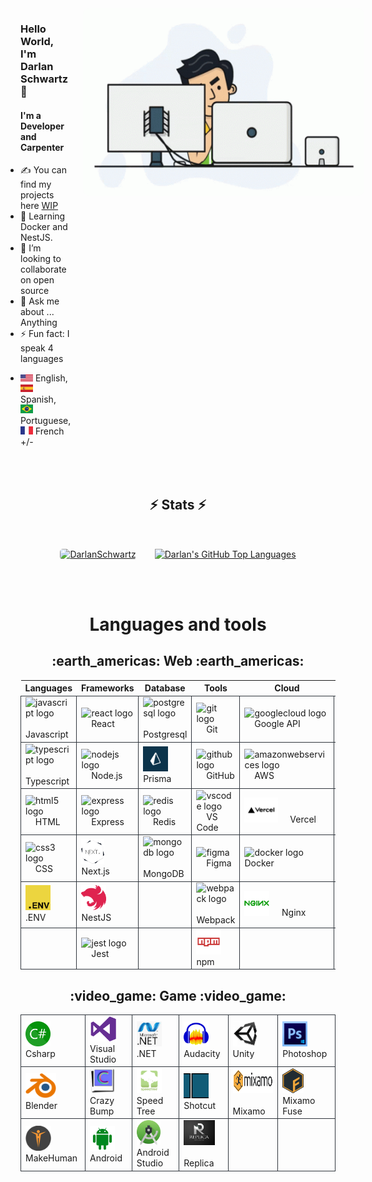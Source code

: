 <div style="display:flex;">

<div>
<h3>Hello World, I'm Darlan Schwartz 👋</h1>  
<h4>I'm a Developer and Carpenter</h4>

<ul style="margin:0;padding:0;">
<li>
 ✍ You can find my projects here <a href="https://darlanschwartz.github.io/My-Portfolio/">WIP</a>
</li>
<li>
 🌱 Learning Docker and NestJS.
</li>
<li>
👯 I’m looking to collaborate on open source
</li>
<li>
💬 Ask me about ... Anything
</li>
<li>
 ⚡ Fun fact: I speak 4 languages
</li>
<li>

<img align="left top" alt="EUA" width="20px" src="https://raw.githubusercontent.com/DarlanSchwartz/DarlanSchwartz/main/Github%20readme%20images/usa.jpg" /> English,  <img align="left top" alt="Spanish" width="20px" src="https://raw.githubusercontent.com/DarlanSchwartz/DarlanSchwartz/main/Github%20readme%20images/spanish.jpg" />  Spanish,  <img align="left top" alt="Portuguese" width="20px" src="https://raw.githubusercontent.com/DarlanSchwartz/DarlanSchwartz/main/Github%20readme%20images/brazil.jpg" />  Portuguese, <img align="left top" alt="French" width="20px" src="https://raw.githubusercontent.com/DarlanSchwartz/DarlanSchwartz/main/Github%20readme%20images/france.webp" /> French +/-
</li>

</ul>
</div>
<img align="right" style="margin-left:20px; border-radius:10px;" alt="GIF" src="https://raw.githubusercontent.com/DarlanSchwartz/DarlanSchwartz/main/Github%20readme%20images/programmer.gif" width="450" height="300" />
</div>



<br />
<br />
<h2 align="center">⚡ Stats ⚡</h2>
<br>
<p align=center>
  <div align=center style="display:flex; align-items:center; justify-content:center; gap: 30px;">
    <!-- <a href="https://github.com/denvercoder1/github-readme-streak-stats" title="Go to Source">
      <img align="left" style="heigth:20px" src="https://streak-stats.demolab.com/?user=DarlanSchwartz&theme=react&border=61dafb&hide_border=true" alt="DarlanSchwartz" />
    </a> -->
     <a href="https://github.com/denvercoder1/github-readme-streak-stats" title="Go to Source">
      <img align="center" style="height:210px; border-radius:5px;" src="https://i.pinimg.com/originals/e4/26/70/e426702edf874b181aced1e2fa5c6cde.gif" alt="DarlanSchwartz" />
    </a>
     <a href="https://github.com/DarlanSchwartz/github-readme-stats">
     <img align="center" style="flex-grow:0; flex-shrink:0;" alt="Darlan's GitHub Top Languages" src="https://github-readme-stats.vercel.app/api/top-langs/?username=DarlanSchwartz&title_color=fff&text_color=ffffff&icon_color=61dafb&bg_color=242e43&langs_count=10&layout=compact&border_color=61dafb&hide_border=true&size_weight=0.5&count_weight=0.5" />
    </a>
  </div>
</p>
<br />
<br />
<h1 align="center">Languages and tools</h1>
<h2 align="center">:earth_americas: Web :earth_americas:</h2>
<div align="center">
 <table>
    <tbody>
      <tr>
        <th>Languages</th>
        <th>Frameworks</th>
        <th>Database</th>
        <th>Tools</th>
        <th>Cloud</th>
        <th>Others</th>
      </tr>
      <tr>
        <td style="border:1px solid #30363d;">
          <img src="https://cdn.jsdelivr.net/gh/devicons/devicon/icons/javascript/javascript-original.svg" height="40"
            alt="javascript logo" />
          <img width="12" /> Javascript
        </td>
        <td style="border:1px solid #30363d;">
          <img src="https://cdn.jsdelivr.net/gh/devicons/devicon/icons/react/react-original.svg" height="40"
            alt="react logo" />
          <img width="12" /> React
        </td>
        <td style="border:1px solid #30363d;">
          <img src="https://cdn.jsdelivr.net/gh/devicons/devicon/icons/postgresql/postgresql-original.svg" height="40"
            alt="postgresql logo" />
          <img width="12" /> Postgresql
        </td>
        <td style="border:1px solid #30363d;">
          <img src="https://cdn.jsdelivr.net/gh/devicons/devicon/icons/git/git-original.svg" height="40"
            alt="git logo" />
          <img width="12" /> Git
        </td>
        <td style="border:1px solid #30363d;">
          <img src="https://cdn.jsdelivr.net/gh/devicons/devicon/icons/googlecloud/googlecloud-original.svg" height="40"
            alt="googlecloud logo" />
          <img width="12" /> Google API
        </td>
        <td style="border:1px solid #30363d;">
          <img src="https://skillicons.dev/icons?i=jira" height="40" alt="jira logo" />
          <img width="12" /> JIRA
        </td>
      </tr>
      <tr>
        <td style="border:1px solid #30363d;">
          <img src="https://cdn.jsdelivr.net/gh/devicons/devicon/icons/typescript/typescript-original.svg" height="40"
            alt="typescript logo" />
          <img width="12" /> Typescript
        </td>
        <td style="border:1px solid #30363d;">
          <img src="https://cdn.jsdelivr.net/gh/devicons/devicon/icons/nodejs/nodejs-original.svg" height="40"
            alt="nodejs logo" />
          <img width="12" /> Node.js
        </td>
        <td style="border:1px solid #30363d;">
          <img
            src="https://github.com/DarlanSchwartz/DarlanSchwartz/blob/main/Github%20readme%20images/prisma2.png?raw=true"
            alt="prisma" width="40" height="40" />
          <img width="12" /> Prisma
        </td>
        <td style="border:1px solid #30363d;">
          <img src="https://skillicons.dev/icons?i=github" height="40" alt="github logo" />
          <img width="12" /> GitHub
        </td>
        <td style="border:1px solid #30363d;">
          <img src="https://cdn.jsdelivr.net/gh/devicons/devicon/icons/amazonwebservices/amazonwebservices-original.svg"
            height="40" alt="amazonwebservices logo" />
          <img width="12" /> AWS
        </td>
        <td style="border:1px solid #30363d;">
          <img src="https://cdn.jsdelivr.net/gh/devicons/devicon/icons/trello/trello-plain.svg" height="40"
            alt="jest logo" />
          <img width="12" /> Trello
        </td>
      </tr>
      <tr>
        <td style="border:1px solid #30363d;">
          <img src="https://cdn.jsdelivr.net/gh/devicons/devicon/icons/html5/html5-original.svg" height="40"
            alt="html5 logo" />
          <img width="12" /> HTML
        </td>
        <td style="border:1px solid #30363d;">
          <img src="https://skillicons.dev/icons?i=express" height="40" alt="express logo" />
          <img width="12" /> Express
        </td>
        <td style="border:1px solid #30363d;">
          <img src="https://cdn.jsdelivr.net/gh/devicons/devicon/icons/redis/redis-original.svg" height="40"
            alt="redis logo" />
          <img width="12" /> Redis
        </td>
        <td style="border:1px solid #30363d;">
          <img src="https://cdn.simpleicons.org/visualstudiocode/007ACC" height="40" alt="vscode logo" />
          <img width="12" /> VS Code
        </td>
        <td style="border:1px solid #30363d;">
          <img
            src="https://github.com/DarlanSchwartz/DarlanSchwartz/blob/main/Github%20readme%20images/vercel.jpg?raw=true"
            height="40" alt="vercel logo" />
          <img width="12" /> Vercel
        </td>
        <td style="border:1px solid #30363d;">
          <img
            src="https://raw.githubusercontent.com/DarlanSchwartz/DarlanSchwartz/main/Github%20readme%20images/notion.png"
            height="40" alt="notion logo" />
          <img width="12" /> Notion
        </td>
      </tr>
      <tr>
        <td style="border:1px solid #30363d;">
          <img src="https://cdn.jsdelivr.net/gh/devicons/devicon/icons/css3/css3-original.svg" height="40"
            alt="css3 logo" />
          <img width="12" /> CSS
        </td>
        <td style="border:1px solid #30363d;">
                <img src="https://raw.githubusercontent.com/DarlanSchwartz/DarlanSchwartz/main/Github%20readme%20images/nextjs.png" height="40"
            alt="next logo" />
          <img width="12" /> Next.js
        </td>
        <td style="border:1px solid #30363d;">
          <img src="https://cdn.jsdelivr.net/gh/devicons/devicon/icons/mongodb/mongodb-original.svg" height="40"
            alt="mongodb logo" />
          <img width="12" /> MongoDB
        </td>
        <td style="border:1px solid #30363d;">
          <img src="https://cdn.simpleicons.org/figma/figma-icon.svg" alt="figma" width="40" height="40" />
          <img width="12" /> Figma
        </td>
        <td style="border:1px solid #30363d;">
          <img src="https://cdn.jsdelivr.net/gh/devicons/devicon/icons/docker/docker-original.svg" height="40"
            alt="docker logo" />
          <img width="12" /> Docker
        </td>
        <td style="border:1px solid #30363d;">
          <img
            src="https://github.com/DarlanSchwartz/DarlanSchwartz/blob/main/Github%20readme%20images/terminal.png?raw=true"
            alt="terminal logo" width="40" height="40" />
          <img width="12" /> Terminal
        </td>
      </tr>
      <tr>
        <td style="border:1px solid #30363d;">
          <img
            src="https://raw.githubusercontent.com/DarlanSchwartz/DarlanSchwartz/main/Github%20readme%20images/env.png"
            height="40" alt=".ENV logo" />
          <img width="12" /> .ENV
        </td>
        <td style="border:1px solid #30363d;">
          <img src="https://raw.githubusercontent.com/devicons/devicon/master/icons/nestjs/nestjs-plain.svg"
            alt="nestjs" width="40" height="40" />
          <img width="12" /> NestJS
        </td>
        <td style="border:1px solid #30363d;">
        </td>
        <td style="border:1px solid #30363d;">
          <img src="https://cdn.jsdelivr.net/gh/devicons/devicon/icons/webpack/webpack-original.svg" height="40"
            alt="webpack logo" />
          <img width="12" /> Webpack
        </td>
        <td style="border:1px solid #30363d;">
          <img src="https://raw.githubusercontent.com/devicons/devicon/master/icons/nginx/nginx-original.svg"
            alt="nginx" width="40" height="40" />
          <img width="12" /> Nginx
        </td>
        <td style="border:1px solid #30363d;">
          <img src="https://cdn.simpleicons.org/gnubash/4EAA25" height="40" alt="bash logo" />
          <img width="12" /> Bash
        </td>
      </tr>
      <tr>
        <td style="border:1px solid #30363d;">
        </td>
        <td style="border:1px solid #30363d;">
          <img src="https://cdn.jsdelivr.net/gh/devicons/devicon/icons/jest/jest-plain.svg" height="40"
            alt="jest logo" />
          <img width="12" /> Jest
        </td>
        <td style="border:1px solid #30363d;">
        </td>
        <td style="border:1px solid #30363d;">
        <img src="https://raw.githubusercontent.com/DarlanSchwartz/DarlanSchwartz/main/Github%20readme%20images/npm.png" alt="babel" width="40" height="40" />
          <img width="12" /> npm
        </td>
        <td style="border:1px solid #30363d;">
        </td>
        <td style="border:1px solid #30363d;">
          <img src="https://www.vectorlogo.zone/logos/babeljs/babeljs-icon.svg" alt="babel" width="40" height="40" />
          <img width="12" /> Babel
        </td>
      </tr>
    </tbody>
  </table>
<h2 align="center">:video_game: Game :video_game:</h2>
  <table>
    <tbody>
      <tr>
        <td style="border:1px solid #30363d;">
          <img
            src="https://raw.githubusercontent.com/DarlanSchwartz/DarlanSchwartz/main/Github%20readme%20images/csharp.png"
            height="40" alt="csharp logo" />
          <img width="12" /> Csharp
        </td>
        <td style="border:1px solid #30363d;">
          <img src="https://github.com/DarlanSchwartz/DarlanSchwartz/blob/main/Github%20readme%20images/community.png?raw=true" height="40" alt="vscode logo" />
          <img width="12" /> Visual Studio
        </td>
        <td style="border:1px solid #30363d;">
          <img
            src="https://raw.githubusercontent.com/DarlanSchwartz/DarlanSchwartz/main/Github%20readme%20images/net.jpg"
            height="40" alt=".NET logo" />
          <img width="12" /> .NET
        </td>
        <td style="border:1px solid #30363d;">
          <img
            src="https://github.com/DarlanSchwartz/DarlanSchwartz/blob/main/Github%20readme%20images/audacity.png?raw=true"
            height="40" alt="audacity logo" />
          <img width="12" /> Audacity
        </td>
        <td style="border:1px solid #30363d;">
          <img
            src="https://github.com/DarlanSchwartz/DarlanSchwartz/blob/main/Github%20readme%20images/unity2.png?raw=true"
            height="40" alt="jest logo" />
          <img width="12" /> Unity
        </td>
        <td style="border:1px solid #30363d;">
          <img
            src="https://raw.githubusercontent.com/DarlanSchwartz/DarlanSchwartz/main/Github%20readme%20images/photoshop.jpeg"
            height="40" alt="photoshop logo" />
          <img width="12" /> Photoshop
        </td>
      </tr>
      <tr>
        <td style="border:1px solid #30363d;">
          <img
            src="https://raw.githubusercontent.com/DarlanSchwartz/DarlanSchwartz/main/Github%20readme%20images/blender2.png"
            height="40" alt="blender logo" />
          <img width="12" /> Blender
        </td>
        <td style="border:1px solid #30363d;">
          <img
            src="https://raw.githubusercontent.com/DarlanSchwartz/DarlanSchwartz/main/Github%20readme%20images/crazybump.jpg"
            height="40" alt="crazy bump logo" />
          <img width="12" /> Crazy Bump
        </td>
                <td style="border:1px solid #30363d;">
         <img
            src="https://raw.githubusercontent.com/DarlanSchwartz/DarlanSchwartz/main/Github%20readme%20images/speedtree.webp"
            height="40" alt="speedtree studio logo" />
          <img width="12" /> Speed Tree
        </td>
        <td style="border:1px solid #30363d;">
          <img
            src="https://github.com/DarlanSchwartz/DarlanSchwartz/blob/main/Github%20readme%20images/shotcut.png?raw=true"
            height="40" alt="shotcut logo" />
          <img width="12" /> Shotcut
        </td>
        <td style="border:1px solid #30363d;">
          <img
            src="https://github.com/DarlanSchwartz/DarlanSchwartz/blob/main/Github%20readme%20images/mixamo.webp?raw=true"
            height="40" alt="mixamo logo" />
          <img width="12" /> Mixamo
        </td>
        <td style="border:1px solid #30363d;">
          <img
            src="https://raw.githubusercontent.com/DarlanSchwartz/DarlanSchwartz/main/Github%20readme%20images/fuse.svg"
            height="40" alt="mixamo fuse logo" />
          <img width="12" /> Mixamo Fuse
        </td>
      </tr>
      <tr>
        <td style="border:1px solid #30363d;">
          <img
            src="https://raw.githubusercontent.com/DarlanSchwartz/DarlanSchwartz/main/Github%20readme%20images/makehuman.png"
            height="40" alt="makehuman logo" />
          <img width="12" /> MakeHuman
        </td>
        <td style="border:1px solid #30363d;">
          <img src="https://raw.githubusercontent.com/DarlanSchwartz/DarlanSchwartz/main/Github%20readme%20images/android.png" height="40" alt="vscode logo" />
          <img width="12" /> Android
        </td>
        <td style="border:1px solid #30363d;">
          <img
            src="https://raw.githubusercontent.com/DarlanSchwartz/DarlanSchwartz/main/Github%20readme%20images/android-studio.png"
            height="40" alt="android studio logo" />
          <img width="12" /> Android Studio
        </td>
 <td style="border:1px solid #30363d;">
          <img
            src="https://github.com/DarlanSchwartz/DarlanSchwartz/blob/main/Github%20readme%20images/replica.png?raw=true"
            height="40" alt="replica logo" />
          <img width="12" /> Replica
        </td>
        <td style="border:1px solid #30363d;">
        </td>
          <td style="border:1px solid #30363d;">
        </td>
      </tr>
    </tbody>
  </table>
</div>
